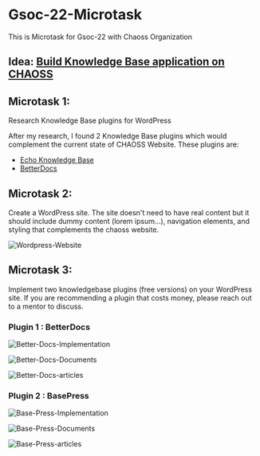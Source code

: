 # Gsoc-22-Microtask
This is Microtask for Gsoc-22 with Chaoss Organization

## Idea: [Build Knowledge Base application on CHAOSS](https://github.com/Akshaya101/community/blob/main/GSoC-Ideas.md#idea-build-knowledgebase-application-on-chaoss-website)

## Microtask 1:

Research Knowledge Base plugins for WordPress

After my research, I found 2 Knowledge Base plugins which would complement the current state of CHAOSS Website.
These plugins are:

- [Echo Knowledge Base ](https://wordpress.org/plugins/echo-knowledge-base/)
- [BetterDocs](https://betterdocs.co/docs/wordpress/)

## Microtask 2:

Create a WordPress site. The site doesn't need to have real content but it should include dummy content (lorem ipsum...), navigation elements, and styling that complements the chaoss website.

![Wordpress-Website](wordpress-website.png)

## Microtask 3:

Implement two knowledgebase plugins (free versions) on your WordPress site. If you are recommending a plugin that costs money, please reach out to a mentor to discuss.

### Plugin 1 : BetterDocs

![Better-Docs-Implementation](better-docs-implementation.png)

![Better-Docs-Documents](better-docs-documents.png)

![Better-Docs-articles](better-docs-article-specific.png)

### Plugin 2 : BasePress

![Base-Press-Implementation](base-press-main-page.png)

![Base-Press-Documents](base-press-sections.png)

![Base-Press-articles](base-press-article.png)
